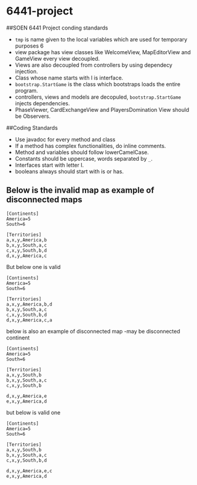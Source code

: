 # 6441-project

##SOEN 6441 Project conding standards

* `tmp` is name given to the local variables which are used for temporary purposes 6
* view package has view classes like WelcomeView, MapEditorView and GameView every view decoupled.
* Views are also decoupled from controllers by using dependecy injection.
* Class whose name starts with I is interface.
* `bootstrap.StartGame` is the class which bootstraps loads the entire program.
* controllers, views and models are decopuled, `bootstrap.StartGame` injects dependencies. 
* PhaseViewer, CardExchangeView and PlayersDomination View should be Observers.


##Coding Standards

* Use javadoc for every method and class
* If a method has complex functionalities, do inline comments.
* Method and variables should follow lowerCamelCase.
* Constants should be uppercase, words separated by `_`.
* Interfaces start with letter I. 
* booleans always should start with is or has.

## Below is the invalid map as example of disconnected maps

```
[Continents]
America=5
South=6

[Territories]
a,x,y,America,b
b,x,y,South,a,c
c,x,y,South,b,d
d,x,y,America,c
```
 But below one is valid
 
 ```
[Continents]
America=5
South=6

[Territories]
a,x,y,America,b,d
b,x,y,South,a,c
c,x,y,South,b,d
d,x,y,America,c,a
```
below is also an example of disconnected map -may be disconnected continent 

```
[Continents]
America=5
South=6

[Territories]
a,x,y,South,b
b,x,y,South,a,c
c,x,y,South,b

d,x,y,America,e
e,x,y,America,d
```

but below is valid one
```
[Continents]
America=5
South=6

[Territories]
a,x,y,South,b
b,x,y,South,a,c
c,x,y,South,b,d

d,x,y,America,e,c
e,x,y,America,d
```
